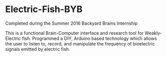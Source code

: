 # Electric-Fish-BYB
Completed during the Summer 2016 Backyard Brains Internship

This is a functional Brain-Computer interface and research tool for Weakly-Electric fish. Programmed a DIY, Arduino based technology which allows the user to listen to, record, and manipulate the frequency of bioelectric signals emitted by electric fish.
